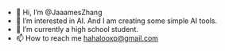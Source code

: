 - 👋 Hi, I’m @JaaamesZhang
- 👀 I’m interested in AI. And I am creating some simple AI tools.
- 🌱 I’m currently a high school student. 
- 📫 How to reach me hahalooxp@gmail.com

<!---
JaaamesZhang/JaaamesZhang is a ✨ special ✨ repository because its `README.md` (this file) appears on your GitHub profile.
You can click the Preview link to take a look at your changes.
--->
